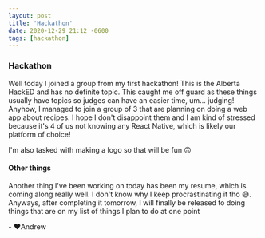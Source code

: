```yaml
---
layout: post
title: 'Hackathon'
date: 2020-12-29 21:12 -0600
tags: [hackathon]
---
```


### Hackathon

Well today I joined a group from my first hackathon! This is the Alberta HackED and has no definite topic. This caught me off guard as these things usually have topics so judges can have an easier time, um... judging! Anyhow, I managed to join a group of 3 that are planning on doing a web app about recipes. I hope I don't disappoint them and I am kind of stressed because it's 4 of us not knowing any React Native, which is likely our platform of choice! 

I'm also tasked with making a logo so that will be fun 🙃

#### Other things

Another thing I've been working on today has been my resume, which is coming along really well. I don't know why I keep procrastinating it tho 😅. Anyways, after completing it tomorrow, I will finally be released to doing things that are on my list of things I plan to do at one point

\- ❤️Andrew

